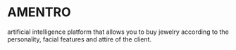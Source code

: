 # AMENTRO
artificial intelligence platform that allows you to buy jewelry according to the personality, facial features and attire of the client.
